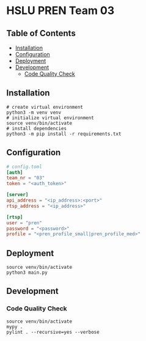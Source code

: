 # HSLU PREN Team 03

## Table of Contents

* [Installation](#installation)
* [Configuration](#configuration)
* [Deployment](#deployment)
* [Development](#development)
  * [Code Quality Check](#code-quality-check)

## Installation

```shell
# create virtual environment
python3 -m venv venv
# initialize virtual environment
source venv/bin/activate
# install dependencies
python3 -m pip install -r requirements.txt
```

## Configuration

```toml
# config.toml
[auth]
team_nr = "03"
token = "<auth_token>"

[server]
api_address = "<ip_address>:<port>"
rtsp_address = "<ip_address>"

[rtsp]
user = "pren"
password = "<password>"
profile = "<pren_profile_small|pren_profile_med>" 
```

## Deployment

```shell
source venv/bin/activate
python3 main.py
```

## Development

### Code Quality Check

```shell
source venv/bin/activate
mypy .
pylint . --recursive=yes --verbose
```
